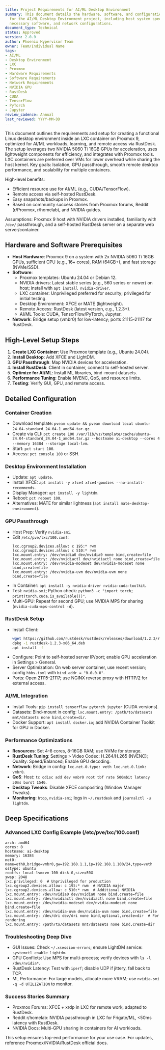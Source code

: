```yaml
---
title: Project Requirements for AI/ML Desktop Environment
summary: This document details the hardware, software, and configuration requirements
  for the AI/ML Desktop Environment project, including host system specifications,
  necessary software, and network configurations.
document_type: Technical
status: Approved
version: 2.0.0
author: Phoenix Hypervisor Team
owner: Team/Individual Name
tags:
- AI/ML
- Desktop Environment
- LXC
- Proxmox
- Hardware Requirements
- Software Requirements
- Network Requirements
- NVIDIA GPU
- RustDesk
- CUDA
- TensorFlow
- PyTorch
- Jupyter
review_cadence: Annual
last_reviewed: YYYY-MM-DD
---
```

This document outlines the requirements and setup for creating a functional Linux desktop environment inside an LXC container on Proxmox 9, optimized for AI/ML workloads, learning, and remote access via RustDesk. The setup leverages two NVIDIA 5060 Ti 16GB GPUs for acceleration, uses lightweight components for efficiency, and integrates with Proxmox tools. LXC containers are preferred over VMs for lower overhead while sharing the host kernel. Key goals: Isolation, GPU passthrough, smooth remote desktop performance, and scalability for multiple containers.

High-level benefits:
- Efficient resource use for AI/ML (e.g., CUDA/TensorFlow).
- Remote access via self-hosted RustDesk.
- Easy snapshots/backups in Proxmox.
- Based on community success stories from Proxmox forums, Reddit (r/Proxmox, r/homelab), and NVIDIA guides.

Assumptions: Proxmox 9 host with NVIDIA drivers installed, familiarity with `/dev/` passthrough, and a self-hosted RustDesk server on a separate web server/container.

## Hardware and Software Prerequisites
- **Host Hardware**: Proxmox 9 on a system with 2x NVIDIA 5060 Ti 16GB GPUs, sufficient CPU (e.g., 16+ cores), RAM (64GB+), and fast storage (NVMe/SSD).
- **Software**:
  - Proxmox templates: Ubuntu 24.04 or Debian 12.
  - NVIDIA drivers: Latest stable series (e.g., 560 series or newer) on host; install with `apt install nvidia-driver`.
  - LXC container: Unprivileged preferred for security; privileged for initial testing.
  - Desktop Environment: XFCE or MATE (lightweight).
  - Remote Access: RustDesk (latest version, e.g., 1.2.3+).
  - AI/ML Tools: CUDA, TensorFlow/PyTorch, Jupyter.
- **Network**: Bridge setup (vmbr0) for low-latency; ports 21115-21117 for RustDesk.

## High-Level Setup Steps
1. **Create LXC Container**: Use Proxmox template (e.g., Ubuntu 24.04).
2. **Install Desktop**: Add XFCE and LightDM.
3. **GPU Passthrough**: Map NVIDIA devices for acceleration.
4. **Install RustDesk**: Client in container, connect to self-hosted server.
5. **Optimize for AI/ML**: Install ML libraries, bind-mount datasets.
6. **Performance Tuning**: Enable NVENC, QoS, and resource limits.
7. **Testing**: Verify GUI, GPU, and remote access.

## Detailed Configuration
### Container Creation
- Download template: `pveam update && pveam download local ubuntu-24.04-standard_24.04-1_amd64.tar.gz`.
- Create via CLI: `pct create 100 /var/lib/vz/template/cache/ubuntu-24.04-standard_24.04-1_amd64.tar.gz --hostname ai-desktop --cores 4 --memory 16384 --storage local-lvm`.
- Start: `pct start 100`.
- Access: `pct console 100` or SSH.

### Desktop Environment Installation
- Update: `apt update`.
- Install XFCE: `apt install -y xfce4 xfce4-goodies --no-install-recommends`.
- Display Manager: `apt install -y lightdm`.
- Reboot: `pct reboot 100`.
- Alternatives: MATE for similar lightness (`apt install mate-desktop-environment`).

### GPU Passthrough
- Host Prep: Verify `nvidia-smi`.
- Edit `/etc/pve/lxc/100.conf`:
  ```
  lxc.cgroup2.devices.allow: c 195:* rwm
  lxc.cgroup2.devices.allow: c 510:* rwm
  lxc.mount.entry: /dev/nvidia0 dev/nvidia0 none bind,create=file
  lxc.mount.entry: /dev/nvidiactl dev/nvidiactl none bind,create=file
  lxc.mount.entry: /dev/nvidia-modeset dev/nvidia-modeset none bind,create=file
  lxc.mount.entry: /dev/nvidia-uvm dev/nvidia-uvm none bind,create=file
  ```
- In Container: `apt install -y nvidia-driver nvidia-cuda-toolkit`.
- Test: `nvidia-smi`; Python check: `python3 -c "import torch; print(torch.cuda.is_available())"`.
- Multi-GPU: Repeat for second GPU; use NVIDIA MPS for sharing (`nvidia-cuda-mps-control -d`).

### RustDesk Setup
- Install Client: 
  ```bash
  wget https://github.com/rustdesk/rustdesk/releases/download/1.2.3/rustdesk-1.2.3-x86_64.deb
  dpkg -i rustdesk-1.2.3-x86_64.deb
  apt install -f
  ```
- Configure: Point to self-hosted server IP/port; enable GPU acceleration in Settings > General.
- Server Optimization: On web server container, use recent version; config `hbbs.toml` with `bind_addr = "0.0.0.0"`.
- Ports: Open 21115-21117; use NGINX reverse proxy with HTTP/2 for external access.

### AI/ML Integration
- Install Tools: `pip install tensorflow pytorch jupyter` (CUDA versions).
- Datasets: Bind-mount in config: `lxc.mount.entry: /path/to/datasets mnt/datasets none bind,create=dir`.
- Docker Support: `apt install docker.io`; add NVIDIA Container Toolkit for GPU in Docker.

### Performance Optimizations
- **Resources**: Set 4-8 cores, 8-16GB RAM; use NVMe for storage.
- **RustDesk Tuning**: Settings > Video Codec: H.264/H.265 (NVENC); Quality: Speed/Balanced; Enable GPU decoding.
- **Network**: Bridge in config: `lxc.net.0.type: veth lxc.net.0.link: vmbr0`.
- **QoS**: Host: `tc qdisc add dev vmbr0 root tbf rate 500mbit latency 50ms burst 1540`.
- **Desktop Tweaks**: Disable XFCE compositing (Window Manager Tweaks).
- **Monitoring**: `htop`, `nvidia-smi`; logs in `~/.rustdesk` and `journalctl -u lightdm`.

## Deep Specifications
### Advanced LXC Config Example (/etc/pve/lxc/100.conf)
```
arch: amd64
cores: 8
hostname: ai-desktop
memory: 16384
net0: name=eth0,bridge=vmbr0,gw=192.168.1.1,ip=192.168.1.100/24,type=veth
ostype: ubuntu
rootfs: local-lvm:vm-100-disk-0,size=50G
swap: 2048
lxc.privileged: 0  # Unprivileged for production
lxc.cgroup2.devices.allow: c 195:* rwm  # NVIDIA major
lxc.cgroup2.devices.allow: c 510:* rwm  # Additional NVIDIA
lxc.mount.entry: /dev/nvidia0 dev/nvidia0 none bind,create=file
lxc.mount.entry: /dev/nvidiactl dev/nvidiactl none bind,create=file
lxc.mount.entry: /dev/nvidia-modeset dev/nvidia-modeset none bind,create=file
lxc.mount.entry: /dev/nvidia-uvm dev/nvidia-uvm none bind,create=file
lxc.mount.entry: /dev/dri dev/dri none bind,optional,create=dir  # For rendering
lxc.mount.entry: /path/to/datasets mnt/datasets none bind,create=dir
```

### Troubleshooting Deep Dive
- GUI Issues: Check `~/.xsession-errors`; ensure LightDM service: `systemctl enable lightdm`.
- GPU Conflicts: Use MPS for multi-process; verify devices with `ls -l /dev/nvidia*`.
- RustDesk Latency: Test with `iperf`; disable UDP if jittery, fall back to TCP.
- ML Performance: For large models, allocate more VRAM; use `nvidia-smi -q -d UTILIZATION` to monitor.

### Success Stories Summary
- Proxmox Forums: XFCE + xrdp in LXC for remote work, adapted to RustDesk.
- Reddit r/homelab: NVIDIA passthrough in LXC for Frigate/ML, <50ms latency with RustDesk.
- NVIDIA Docs: Multi-GPU sharing in containers for AI workloads.

This setup ensures top-end performance for your use case. For updates, reference Proxmox/NVIDIA/RustDesk official docs.
